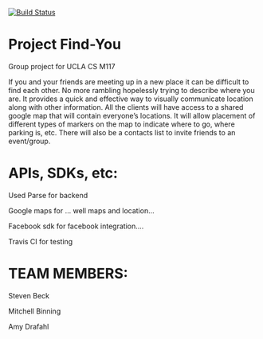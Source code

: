 [![Build Status](https://travis-ci.org/Pseudosance/Project-FindYou.svg?branch=Mitchell)](https://travis-ci.org/Pseudosance/Project-FindYou)

# Project Find-You
Group project for UCLA CS M117

If you and your friends are meeting up in a new place it can be difficult to find 
each other. No more rambling hopelessly trying to describe where you are. It 
provides a quick and effective way to visually communicate location along with
other information. All the clients will have access to a shared google map that will
contain everyone’s locations. It will allow placement of different types of markers on
the map to indicate where to go, where parking is, etc. There will also be a contacts 
list to invite friends to an event/group.

# APIs, SDKs, etc:
Used Parse for backend

Google maps for ... well maps and location...

Facebook sdk for facebook integration....

Travis CI for testing

# TEAM MEMBERS:

Steven Beck

Mitchell Binning

Amy Drafahl
